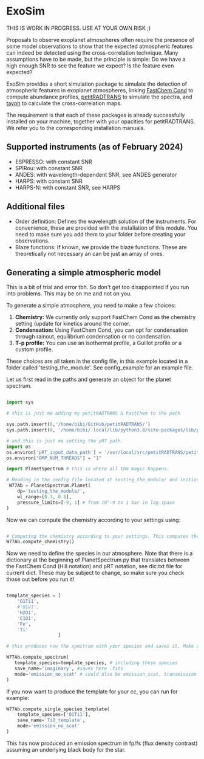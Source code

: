 # ExoSim
THIS IS WORK IN PROGRESS. USE AT YOUR OWN RISK ;) 

Proposals to observe exoplanet atmospheres often require the presence of some model observations to show that the expected atmospheric features can indeed be detected using the cross-correlation technique. 
Many assumptions have to be made, but the principle is simple: Do we have a high enough SNR to see the feature we expect? Is the feature even expected?

ExoSim provides a short simulation package to simulate the detection of atmospheric features in exoplanet atmospheres, linking <a href="https://github.com/exoclime/FastChem">FastChem Cond</a> to compute abundance profiles,  <a href="https://gitlab.com/mauricemolli/petitRADTRANS.git">petitRADTRANS</a> to simulate the spectra, and <a href="https://github.com/Hoeijmakers/tayph">tayph</a> to calculate the cross-correlation maps. 

The requirement is that each of these packages is already successfully installed on your machine, together with your opacities for petitRADTRANS. We refer you to the corresponding installation manuals.

## Supported instruments (as of February 2024)

- ESPRESSO: with constant SNR
- SPIRou: with constant SNR
- ANDES: with wavelength-dependent SNR, see ANDES generator
- HARPS: with constant SNR
- HARPS-N: with constant SNR, see HARPS


## Additional files

- Order definition: Defines the wavelength solution of the instruments. For convenience, these are provided with the installation of this module. You need to make sure you add them to your folder before creating your observations.
- Blaze functions: If known, we provide the blaze functions. These are theoretically not necessary an can be just an array of ones.
  
## Generating a simple atmospheric model

This is a bit of trial and error tbh. So don't get too disappointed if you run into problems. This may be on me and not on you. 

To generate a simple atmosphere, you need to make a few choices:

1) **Chemistry:** We currently only support FastChem Cond as the chemistry setting (update for kinetics around the corner.
2) **Condensation:** Using FastChem Cond, you can opt for condensation through rainout, equilibrium condensation or no condensation.
3) **T-p profile:** You can use an isothermal profile, a Guillot profile or a custom profile.

These choices are all taken in the config file, in this example located in a folder called 'testing_the_module'. See config_example for an example file.

Let us first read in the paths and generate an object for the planet spectrum.

```python

import sys

# this is just me adding my petitRADTRANS & FastChem to the path

sys.path.insert(0,'/home/bibi/GitHub/petitRADTRANS/') 
sys.path.insert(0, '/home/bibi/.local/lib/python3.8/site-packages/lib/python3.8/site-packages/pyfastchem-3.0-py3.8-linux-x86_64.egg/')

# and this is just me setting the pRT path.
import os
os.environ['pRT_input_data_path'] = '/usr/local/src/petitRADTRANS/petitRADTRANS/input_data/'
os.environ["OMP_NUM_THREADS"] = "1"

import PlanetSpectrum # this is where all the magic happens.

# Reading in the config file located at testing_the_module/ and initiating the Planet object with a spectrum over the wavelength range from 0.3 to 0.8 micron
 W77Ab = PlanetSpectrum.Planet(
    dp='testing_the_module/', 
    wl_range=[0.3, 0.8],
    pressure_limits=[-9, 1] # from 10^-9 to 1 bar in log space
)

```
Now we can compute the chemistry according to your settings using:

```python

# Computing the chemistry according to your settings. This computes the chemistry for all the molecules and atoms in FastChem Cond (see their documentation).
W77Ab.compute_chemistry()

```

Now we need to define the species in our atmosphere. 
Note that there is a dictionary at the beginning of PlanetSpectrum.py that translates between the FastChem Cond (Hill notation) and pRT notation, see dic.txt file for current dict.
These may be subject to change, so make sure you check those out before you run it!

```python

template_species = [
    'O1Ti1',
    #'O1V1',
    'H2O1',
    'C1O1',
    'Fe',
    'Ti'
                   ]

# this produces now the spectrum with your species and saves it. Make sure you check out the different modes. 

W77Ab.compute_spectrum(
   template_species=template_species, # including those species
   save_name='imaginary', #saves here .fits
   mode='emission_no_scat' # could also be emission_scat, transmission
)
```

If you now want to produce the template for your cc, you can run for example:

```python
W77Ab.compute_single_species_template(
    template_species=['O1Ti1'], 
    save_name='TiO_template',
    mode='emission_no_scat'
)
```


This has now produced an emission spectrum in fp/fs (flux density contrast) assuming an underlying black body for the star. 
